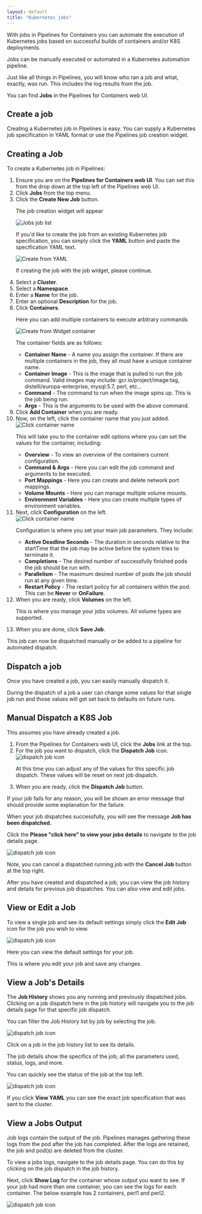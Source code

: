 ```yaml
---
layout: default
title: "Kubernetes jobs"
---
```


With jobs in Pipelines for Containers you can automate the execution of Kubernetes jobs based on successful builds of containers and/or K8S deployments.

Jobs can be manually executed or automated in a Kubernetes automation pipeline.

Just like all things in Pipelines, you will know who ran a job and what, exactly, was run. This includes the log results from the job.

You can find <b>Jobs</b> in the Pipelines for Containers web UI.

## Create a job

Creating a Kubernetes job in Pipelines is easy. You can supply a Kubernetes job specification in YAML format or use the Pipelines job creation widget.

<h2>Creating a Job</h2>

To create a Kubernetes job in Pipelines:

<ol>
  <li>Ensure you are on the <b>Pipelines for Containers web UI</b>. You can set this from the drop down at the top left of the Pipelines web UI.</li>
  <li>Click <b>Jobs</b> from the top menu.</li>
  <li>Click the <b>Create New Job</b> button.</li>

  <p>The job creation widget will appear</p>

  <img src="images/jobs-create-job-widget1.png" alt="Jobs job list">

  <p>If you'd like to create the job from an existing Kubernetes job specification, you can simply click the <b>YAML</b> button and paste the specification YAML text.</p>

  <img src="images/jobs-create-from-yaml.png" alt="Create from YAML">

  <p>If creating the job with the job widget, please continue.</p>

  <li>Select a <b>Cluster</b>.</li>
  <li>Select a <b>Namespace</b>.</li>
  <li>Enter a <b>Name</b> for the job.</li>
  <li>Enter an optional <b>Description</b> for the job.</li>
  <li>Click <b>Containers</b>.</li>
  
  <p>Here you can add multiple containers to execute arbitrary commands</p>

  <img src="images/jobs-create-from-widget1.png" alt="Create from Widget container">

  <p>The container fields are as follows:</p>

  <ul>
    <li><b>Container Name</b> - A name you assign the container. If there are multiple containers in the job, they all must have a unique container name.</li>
    <li><b>Container Image</b> - This is the image that is pulled to run the job command. Valid images may include: gcr.io/project/image:tag, distelli/europa-enterprise, mysql:5.7, perl, etc...</li>
    <li><b>Command</b> - The command to run when the image spins up. This is the job being run.</li>
    <li><b>Args</b> - This is the arguments to be used with the above command.</li>
  </ul>

  <li>Click <b>Add Container</b> when you are ready.</li>
  <li>Now, on the left, click the container name that you just added.</li>

  <img src="images/jobs-edit-container1.png" alt="Click container name">

  <p>This will take you to the container edit options where you can set the values for the container, including:</p>

  <ul>
    <li><b>Overview</b> - To view an overview of the containers current configuration.</li>
    <li><b>Command & Args</b> - Here you can edit the job command and arguments to be executed.</li>
    <li><b>Port Mappings</b> - Here you can create and delete network port mappings.</li>
    <li><b>Volume Mounts</b> - Here you can manage multiple volume mounts.</li>
    <li><b>Environment Variables</b> - Here you can create multiple types of environment variables.</li>
  </ul>

  <li>Next, click <b>Configuration</b> on the left.</li>

  <img src="images/jobs-edit-configuraiton1.png" alt="Click container name">

  <p>Configuration is where you set your main job parameters. They include:</p>

  <ul>
    <li><b>Active Deadline Seconds</b> - The duration in seconds relative to the startTime that the job may be active before the system tries to terminate it.</li>
    <li><b>Completions</b> - The desired number of successfully finished pods the job should be run with.</li>
    <li><b>Parallelism</b> - The maximum desired number of pods the job should run at any given time.</li>
    <li><b>Restart Policy</b> - The restart policy for all containers within the pod. This can be <b>Never</b> or <b>OnFailure</b>.</li>
  </ul>

  <li>When you are ready, click <b>Volumes</b> on the left.</li>

  <p>This is where you manage your jobs volumes. All volume types are supported.</p>

  <li>When you are done, click <b>Save Job</b>.</li>

</ol>

This job can now be dispatched manually or be added to a pipeline for automated dispatch.

## Dispatch a job

Once you have created a job, you can easily manually dispatch it. 

During the dispatch of a job a user can change some values for that single job run and those values will get set back to defaults on future runs.


<h2>Manual Dispatch a K8S Job</h2>

This assumes you have already created a job.

<ol>
  <li>From the Pipelines for Containers web UI, click the <b>Jobs</b> link at the top.</li>
  <li>For the job you want to dispatch, click the <b>Dispatch Job</b> icon.</li>

  <img src="images/jobs-run-job1.png" alt="dispatch job icon">

  <p>At this time you can adjust any of the values for this specific job dispatch. These values will be reset on next job dispatch.</p>

  <li>When you are ready, click the <b>Dispatch Job</b> button.</li>
</ol>

If your job fails for any reason, you will be shown an error message that should provide some explanation for the failure.

When your job dispatches successfully, you will see the message <b>Job has been dispatched.</b>

Click the <b>Please "click here" to view your jobs details</b> to navigate to the job details page.

<img src="images/jobs-run-job-details1.png" alt="dispatch job icon">

Note, you can cancel a dispatched running job with the <b>Cancel Job</b> button at the top right.

After you have created and dispatched a job, you can view the job history and details for previous job dispatches. You can also view and edit jobs.

<h2>View or Edit a Job</h2>

To view a single job and see its default settings simply click the <b>Edit Job</b> icon for the job you wish to view.</li>

<img src="images/jobs-edit-job1.png" alt="dispatch job icon">

Here you can view the default settings for your job.

This is where you edit your job and save any changes.

<h2>View a Job's Details</h2>

The <b>Job History</b> shows you any running and previously dispatched jobs. Clicking on a job dispatch here in the job history will navigate you to the job details page for that specific job dispatch.

You can filter the Job History list by job by selecting the job.

<img src="images/jobs-filter-job-history.png" alt="dispatch job icon">

Click on a job in the job history list to see its details.

The job details show the specifics of the job; all the parameters used, status, logs, and more.

You can quickly see the status of the job at the top left.

<img src="images/jobs-job-details2.png" alt="dispatch job icon">

If you click <b>View YAML</b> you can see the exact job specification that was sent to the cluster.

<h2>View a Jobs Output</h2>

Job logs contain the output of the job. Pipelines manages gathering these logs from the pod after the job has completed. After the logs are retained, the job and pod(s) are deleted from the cluster.

To view a jobs logs, navigate to the job details page. You can do this by clicking on the job dispatch in the job history.

Next, click <b>Show Log</b> for the container whose output you want to see. If your job had more than one container, you can see the logs for each container. The below example has 2 containers, perl1 and perl2.

<img src="images/jobs-job-logs1.png" alt="dispatch job icon">









